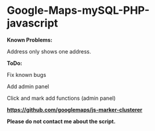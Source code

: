 # Google-Maps-mySQL-PHP-javascript


**Known Problems:**

Address only shows one address. 



**ToDo:**

Fix known bugs

Add admin panel

Click and mark add functions (admin panel)



**https://github.com/googlemaps/js-marker-clusterer**


**Please do not contact me about the script.**
